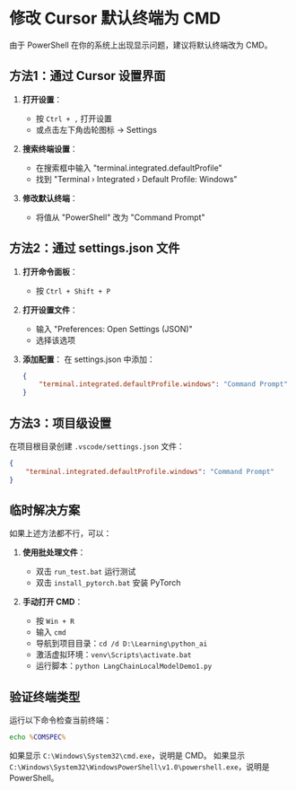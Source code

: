# 修改 Cursor 默认终端为 CMD

由于 PowerShell 在你的系统上出现显示问题，建议将默认终端改为 CMD。

## 方法1：通过 Cursor 设置界面

1. **打开设置**：
   - 按 `Ctrl + ,` 打开设置
   - 或点击左下角齿轮图标 → Settings

2. **搜索终端设置**：
   - 在搜索框中输入 "terminal.integrated.defaultProfile"
   - 找到 "Terminal › Integrated › Default Profile: Windows"

3. **修改默认终端**：
   - 将值从 "PowerShell" 改为 "Command Prompt"

## 方法2：通过 settings.json 文件

1. **打开命令面板**：
   - 按 `Ctrl + Shift + P`

2. **打开设置文件**：
   - 输入 "Preferences: Open Settings (JSON)"
   - 选择该选项

3. **添加配置**：
   在 settings.json 中添加：
   ```json
   {
       "terminal.integrated.defaultProfile.windows": "Command Prompt"
   }
   ```

## 方法3：项目级设置

在项目根目录创建 `.vscode/settings.json` 文件：

```json
{
    "terminal.integrated.defaultProfile.windows": "Command Prompt"
}
```

## 临时解决方案

如果上述方法都不行，可以：

1. **使用批处理文件**：
   - 双击 `run_test.bat` 运行测试
   - 双击 `install_pytorch.bat` 安装 PyTorch

2. **手动打开 CMD**：
   - 按 `Win + R`
   - 输入 `cmd`
   - 导航到项目目录：`cd /d D:\Learning\python_ai`
   - 激活虚拟环境：`venv\Scripts\activate.bat`
   - 运行脚本：`python LangChainLocalModelDemo1.py`

## 验证终端类型

运行以下命令检查当前终端：
```cmd
echo %COMSPEC%
```

如果显示 `C:\Windows\System32\cmd.exe`，说明是 CMD。
如果显示 `C:\Windows\System32\WindowsPowerShell\v1.0\powershell.exe`，说明是 PowerShell。

